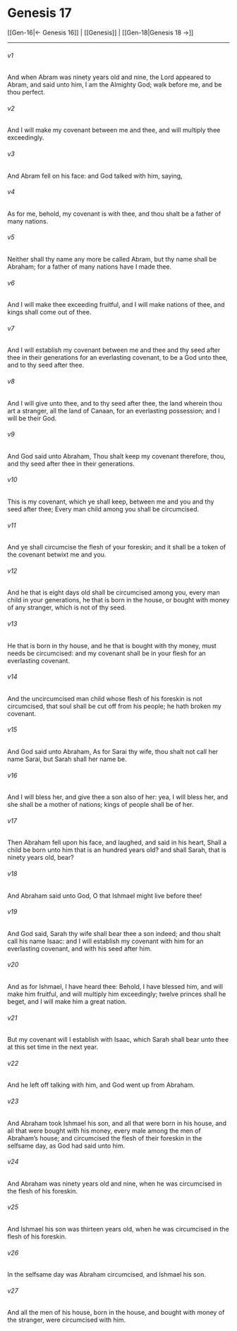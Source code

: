 # Genesis 17

[[Gen-16|← Genesis 16]] | [[Genesis]] | [[Gen-18|Genesis 18 →]]
***

###### v1
And when Abram was ninety years old and nine, the Lord appeared to Abram, and said unto him, I am the Almighty God; walk before me, and be thou perfect.
###### v2
And I will make my covenant between me and thee, and will multiply thee exceedingly.
###### v3
And Abram fell on his face: and God talked with him, saying,
###### v4
As for me, behold, my covenant is with thee, and thou shalt be a father of many nations.
###### v5
Neither shall thy name any more be called Abram, but thy name shall be Abraham; for a father of many nations have I made thee.
###### v6
And I will make thee exceeding fruitful, and I will make nations of thee, and kings shall come out of thee.
###### v7
And I will establish my covenant between me and thee and thy seed after thee in their generations for an everlasting covenant, to be a God unto thee, and to thy seed after thee.
###### v8
And I will give unto thee, and to thy seed after thee, the land wherein thou art a stranger, all the land of Canaan, for an everlasting possession; and I will be their God.
###### v9
And God said unto Abraham, Thou shalt keep my covenant therefore, thou, and thy seed after thee in their generations.
###### v10
This is my covenant, which ye shall keep, between me and you and thy seed after thee; Every man child among you shall be circumcised.
###### v11
And ye shall circumcise the flesh of your foreskin; and it shall be a token of the covenant betwixt me and you.
###### v12
And he that is eight days old shall be circumcised among you, every man child in your generations, he that is born in the house, or bought with money of any stranger, which is not of thy seed.
###### v13
He that is born in thy house, and he that is bought with thy money, must needs be circumcised: and my covenant shall be in your flesh for an everlasting covenant.
###### v14
And the uncircumcised man child whose flesh of his foreskin is not circumcised, that soul shall be cut off from his people; he hath broken my covenant.
###### v15
And God said unto Abraham, As for Sarai thy wife, thou shalt not call her name Sarai, but Sarah shall her name be.
###### v16
And I will bless her, and give thee a son also of her: yea, I will bless her, and she shall be a mother of nations; kings of people shall be of her.
###### v17
Then Abraham fell upon his face, and laughed, and said in his heart, Shall a child be born unto him that is an hundred years old? and shall Sarah, that is ninety years old, bear?
###### v18
And Abraham said unto God, O that Ishmael might live before thee!
###### v19
And God said, Sarah thy wife shall bear thee a son indeed; and thou shalt call his name Isaac: and I will establish my covenant with him for an everlasting covenant, and with his seed after him.
###### v20
And as for Ishmael, I have heard thee: Behold, I have blessed him, and will make him fruitful, and will multiply him exceedingly; twelve princes shall he beget, and I will make him a great nation.
###### v21
But my covenant will I establish with Isaac, which Sarah shall bear unto thee at this set time in the next year.
###### v22
And he left off talking with him, and God went up from Abraham.
###### v23
And Abraham took Ishmael his son, and all that were born in his house, and all that were bought with his money, every male among the men of Abraham’s house; and circumcised the flesh of their foreskin in the selfsame day, as God had said unto him.
###### v24
And Abraham was ninety years old and nine, when he was circumcised in the flesh of his foreskin.
###### v25
And Ishmael his son was thirteen years old, when he was circumcised in the flesh of his foreskin.
###### v26
In the selfsame day was Abraham circumcised, and Ishmael his son.
###### v27
And all the men of his house, born in the house, and bought with money of the stranger, were circumcised with him. 
